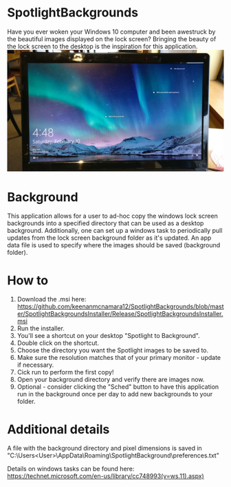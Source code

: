 # SpotlightBackgrounds
Have you ever woken your Windows 10 computer and been awestruck by the beautiful images displayed on the lock screen? Bringing the beauty of the lock screen to the desktop is the inspiration for this application.
![Inspiration](https://github.com/keenanmcnamara12/SpotlightBackgrounds/blob/master/WindowsSpotlightLookingGreat.jpg)

# Background
This application allows for a user to ad-hoc copy the windows lock screen backgrounds into a specified directory that can be used as a desktop background. Additionally, one can set up a windows task to periodically pull updates from the lock screen background folder as it's updated. An app data file is used to specify where the images should be saved (background folder).

# How to 
1. Download the .msi here: https://github.com/keenanmcnamara12/SpotlightBackgrounds/blob/master/SpotlightBackgroundsInstaller/Release/SpotlightBackgroundsInstaller.msi
2. Run the installer.
3. You'll see a shortcut on your desktop "Spotlight to Background".
4. Double click on the shortcut.
5. Choose the directory you want the Spotlight images to be saved to.
6. Make sure the resolution matches that of your primary monitor - update if necessary.
7. Cick run to perform the first copy!
8. Open your background directory and verify there are images now.
9. Optional - consider clicking the "Sched" button to have this application run in the background once per day to add new backgrounds to your folder.

# Additional details
A file with the background directory and pixel dimensions is saved in "C:\Users\<User>\AppData\Roaming\SpotlightBackground\preferences.txt"

Details on windows tasks can be found here: https://technet.microsoft.com/en-us/library/cc748993(v=ws.11).aspx)
